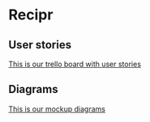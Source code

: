 # Recipr

## User stories
[This is our trello board with user stories](https://trello.com/b/2Lz1rg0t/recipr-board)


## Diagrams
[This is our mockup diagrams](https://excalidraw.com/)
